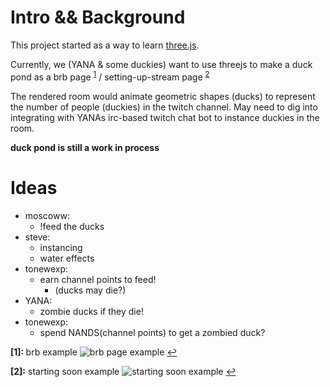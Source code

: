# Intro && Background
This project started as a way to learn [three.js](https://threejs.org).  

Currently, we (YANA & some duckies) want to use threejs to make a duck pond as a brb page <sup id="a1">[1](#f1)</sup> / setting-up-stream page <sup id="a2">[2](#f2)</sup>  

The rendered room would animate geometric shapes (ducks) to represent
the number of people (duckies) in the twitch channel.  May need to dig into integrating with YANAs irc-based twitch chat bot to instance duckies in the room.

**duck pond is still a work in process**

# Ideas
- moscoww:
  - !feed the ducks
- steve:
  - instancing
  - water effects
- tonewexp:
  - earn channel points to feed!
    - (ducks may die?)
- YANA:
  - zombie ducks if they die!
- tonewexp:
  - spend NANDS(channel points) to get a zombied duck?


<b id="f1">[1]: </b> brb example
![brb page example](https://miro.medium.com/max/2400/1*pCN3Mc3HDe4NlKvSaCZ82g.png)
[↩](#a1)

<b id="f2">[2]:</b> starting soon example
![starting soon example](https://thumbs.gfycat.com/BronzeGleefulBarb-size_restricted.gif)
[↩](#a2)
